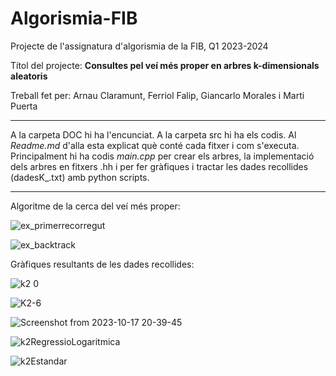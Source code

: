 # Algorismia-FIB
Projecte de l'assignatura d'algorismia de la FIB, Q1 2023-2024


Títol del projecte:  **Consultes pel veí més proper en arbres k-dimensionals aleatoris**

Treball fet per: 
Arnau Claramunt, Ferriol Falip, Giancarlo Morales i Marti Puerta

---


A la carpeta DOC hi ha l'encunciat.
A la carpeta src hi ha els codis. Al *Readme.md* d'alla esta explicat què conté cada fitxer i com s'executa. 
Principalment hi ha codis *main.cpp* per crear els arbres, la implementació dels arbres en fitxers .hh i per fer gràfiques i tractar les dades recollides (dadesK_.txt) amb python scripts.

---

Algoritme de la cerca del veí més proper:

![ex_primerrecorregut](https://github.com/ArnauCS03/Algorismia-FIB/assets/95536223/3b1c0b54-748f-4a3a-a25c-ef8ac1440ba4)

![ex_backtrack](https://github.com/ArnauCS03/Algorismia-FIB/assets/95536223/6f12b922-7efe-47d9-b1cb-be0e604eda97)
<br />

Gràfiques resultants de les dades recollides:

![k2 0](https://github.com/ArnauCS03/Algorismia-FIB/assets/95536223/87cf54bc-3b23-4da8-8c7e-0e493eb8cbb7)

![K2-6](https://github.com/ArnauCS03/Algorismia-FIB/assets/95536223/72970153-ae3e-4b07-ae3e-47414fa07e0e)

![Screenshot from 2023-10-17 20-39-45](https://github.com/ArnauCS03/Algorismia-FIB/assets/95536223/7151e306-87b9-4eed-b455-affb9906e3ba)

![k2RegressioLogaritmica](https://github.com/ArnauCS03/Algorismia-FIB/assets/95536223/9f872823-226d-49c0-b342-f366185fedc0)

![k2Estandar](https://github.com/ArnauCS03/Algorismia-FIB/assets/95536223/9ccfe9c3-ac2d-4b87-8e5f-1eccf69fee54)
